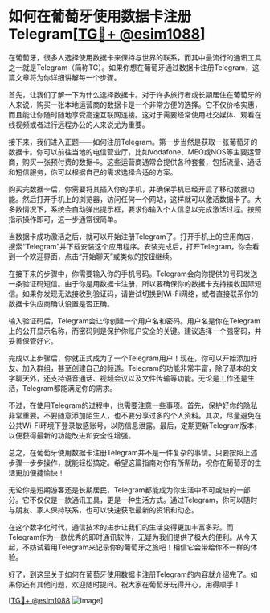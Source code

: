 # 如何在葡萄牙使用数据卡注册Telegram[[TG💪+ @esim1088](https://t.me/s/esim1088)]

在葡萄牙，很多人选择使用数据卡来保持与世界的联系，而其中最流行的通讯工具之一就是Telegram（简称TG）。如果你想在葡萄牙通过数据卡注册Telegram，这篇文章将为你详细讲解每一个步骤。

首先，让我们了解一下为什么选择数据卡。对于许多旅行者或长期居住在葡萄牙的人来说，购买一张本地运营商的数据卡是一个非常方便的选择。它不仅价格实惠，而且能让你随时随地享受高速互联网连接。这对于需要经常使用社交媒体、观看在线视频或者进行远程办公的人来说尤为重要。

接下来，我们进入正题——如何注册Telegram。第一步当然是获取一张葡萄牙的数据卡。你可以前往当地的电信营业厅，比如Vodafone、MEO或NOS等主要运营商，购买一张预付费的数据卡。这些运营商通常会提供各种套餐，包括流量、通话和短信服务，你可以根据自己的需求选择合适的方案。

购买完数据卡后，你需要将其插入你的手机，并确保手机已经开启了移动数据功能。然后打开手机上的浏览器，访问任何一个网站，这样就可以激活数据卡了。大多数情况下，系统会自动弹出提示框，要求你输入个人信息以完成激活过程。按照指示操作即可，这一步通常很简单。

当数据卡成功激活之后，就可以开始注册Telegram了。打开手机上的应用商店，搜索“Telegram”并下载安装这个应用程序。安装完成后，打开Telegram，你会看到一个欢迎界面，点击“开始聊天”或类似的按钮继续。

在接下来的步骤中，你需要输入你的手机号码。Telegram会向你提供的号码发送一条验证码短信。由于你是用数据卡注册，所以要确保你的数据卡支持接收国际短信。如果你发现无法接收到验证码，请尝试切换到Wi-Fi网络，或者直接联系你的数据卡供应商确认设置是否正确。

输入验证码后，Telegram会让你创建一个用户名和密码。用户名是你在Telegram上的公开显示名称，而密码则是保护你账户安全的关键。建议选择一个强密码，并妥善保管好它。

完成以上步骤后，你就正式成为了一个Telegram用户！现在，你可以开始添加好友、加入群组，甚至创建自己的频道。Telegram的功能非常丰富，除了基本的文字聊天外，还支持语音通话、视频会议以及文件传输等功能。无论是工作还是生活，Telegram都能满足你的需求。

不过，在使用Telegram的过程中，也需要注意一些事项。首先，保护好你的隐私非常重要。不要随意添加陌生人，也不要分享过多的个人资料。其次，尽量避免在公共Wi-Fi环境下登录敏感账号，以防信息泄露。最后，定期更新Telegram版本，以便获得最新的功能改进和安全性增强。

总之，在葡萄牙使用数据卡注册Telegram并不是一件复杂的事情。只要按照上述步骤一步步操作，就能轻松搞定。希望这篇指南对你有所帮助，祝你在葡萄牙的生活更加便捷愉快！

无论你是短期游客还是长期居民，Telegram都能成为你生活中不可或缺的一部分。它不仅仅是一款通讯工具，更是一种生活方式。通过Telegram，你可以随时与朋友、家人保持联系，也可以快速获取最新的资讯和动态。

在这个数字化时代，通信技术的进步让我们的生活变得更加丰富多彩。而Telegram作为一款优秀的即时通讯软件，无疑为我们提供了极大的便利。从今天起，不妨试着用Telegram来记录你的葡萄牙之旅吧！相信它会带给你不一样的体验。

好了，到这里关于如何在葡萄牙使用数据卡注册Telegram的内容就介绍完了。如果你还有其他问题，欢迎随时提问。祝大家在葡萄牙玩得开心，用得顺手！

[[TG💪+ @esim1088](https://t.me/s/esim1088) ![Image](https://i.postimg.cc/4NQfJmqS/Snipaste-2025-05-13-00-14-12.png)]